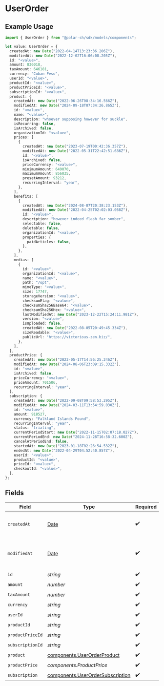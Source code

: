 # UserOrder

## Example Usage

```typescript
import { UserOrder } from "@polar-sh/sdk/models/components";

let value: UserOrder = {
  createdAt: new Date("2022-04-14T13:23:36.206Z"),
  modifiedAt: new Date("2022-12-02T16:06:08.205Z"),
  id: "<value>",
  amount: 836018,
  taxAmount: 646181,
  currency: "Cuban Peso",
  userId: "<value>",
  productId: "<value>",
  productPriceId: "<value>",
  subscriptionId: "<value>",
  product: {
    createdAt: new Date("2022-06-26T08:34:16.566Z"),
    modifiedAt: new Date("2024-09-18T07:34:26.865Z"),
    id: "<value>",
    name: "<value>",
    description: "whoever supposing however for suckle",
    isRecurring: false,
    isArchived: false,
    organizationId: "<value>",
    prices: [
      {
        createdAt: new Date("2023-07-19T00:42:36.357Z"),
        modifiedAt: new Date("2022-05-31T22:42:51.636Z"),
        id: "<value>",
        isArchived: false,
        priceCurrency: "<value>",
        minimumAmount: 649070,
        maximumAmount: 856035,
        presetAmount: 93212,
        recurringInterval: "year",
      },
    ],
    benefits: [
      {
        createdAt: new Date("2024-08-07T20:38:23.153Z"),
        modifiedAt: new Date("2022-04-25T02:02:03.058Z"),
        id: "<value>",
        description: "however indeed flash far somber",
        selectable: false,
        deletable: false,
        organizationId: "<value>",
        properties: {
          paidArticles: false,
        },
      },
    ],
    medias: [
      {
        id: "<value>",
        organizationId: "<value>",
        name: "<value>",
        path: "/opt",
        mimeType: "<value>",
        size: 17747,
        storageVersion: "<value>",
        checksumEtag: "<value>",
        checksumSha256Base64: "<value>",
        checksumSha256Hex: "<value>",
        lastModifiedAt: new Date("2023-12-22T15:24:11.981Z"),
        version: "<value>",
        isUploaded: false,
        createdAt: new Date("2022-08-05T20:49:45.334Z"),
        sizeReadable: "<value>",
        publicUrl: "https://victorious-zen.biz/",
      },
    ],
  },
  productPrice: {
    createdAt: new Date("2023-05-17T14:56:25.246Z"),
    modifiedAt: new Date("2024-08-06T23:09:15.332Z"),
    id: "<value>",
    isArchived: false,
    priceCurrency: "<value>",
    priceAmount: 701506,
    recurringInterval: "year",
  },
  subscription: {
    createdAt: new Date("2022-09-08T09:58:53.295Z"),
    modifiedAt: new Date("2024-03-11T13:54:59.030Z"),
    id: "<value>",
    amount: 918527,
    currency: "Falkland Islands Pound",
    recurringInterval: "year",
    status: "trialing",
    currentPeriodStart: new Date("2022-11-15T02:07:18.027Z"),
    currentPeriodEnd: new Date("2024-11-28T16:58:32.600Z"),
    cancelAtPeriodEnd: false,
    startedAt: new Date("2023-01-18T02:26:54.532Z"),
    endedAt: new Date("2022-04-29T04:52:40.857Z"),
    userId: "<value>",
    productId: "<value>",
    priceId: "<value>",
    checkoutId: "<value>",
  },
};
```

## Fields

| Field                                                                                         | Type                                                                                          | Required                                                                                      | Description                                                                                   |
| --------------------------------------------------------------------------------------------- | --------------------------------------------------------------------------------------------- | --------------------------------------------------------------------------------------------- | --------------------------------------------------------------------------------------------- |
| `createdAt`                                                                                   | [Date](https://developer.mozilla.org/en-US/docs/Web/JavaScript/Reference/Global_Objects/Date) | :heavy_check_mark:                                                                            | Creation timestamp of the object.                                                             |
| `modifiedAt`                                                                                  | [Date](https://developer.mozilla.org/en-US/docs/Web/JavaScript/Reference/Global_Objects/Date) | :heavy_check_mark:                                                                            | Last modification timestamp of the object.                                                    |
| `id`                                                                                          | *string*                                                                                      | :heavy_check_mark:                                                                            | N/A                                                                                           |
| `amount`                                                                                      | *number*                                                                                      | :heavy_check_mark:                                                                            | N/A                                                                                           |
| `taxAmount`                                                                                   | *number*                                                                                      | :heavy_check_mark:                                                                            | N/A                                                                                           |
| `currency`                                                                                    | *string*                                                                                      | :heavy_check_mark:                                                                            | N/A                                                                                           |
| `userId`                                                                                      | *string*                                                                                      | :heavy_check_mark:                                                                            | N/A                                                                                           |
| `productId`                                                                                   | *string*                                                                                      | :heavy_check_mark:                                                                            | N/A                                                                                           |
| `productPriceId`                                                                              | *string*                                                                                      | :heavy_check_mark:                                                                            | N/A                                                                                           |
| `subscriptionId`                                                                              | *string*                                                                                      | :heavy_check_mark:                                                                            | N/A                                                                                           |
| `product`                                                                                     | [components.UserOrderProduct](../../models/components/userorderproduct.md)                    | :heavy_check_mark:                                                                            | N/A                                                                                           |
| `productPrice`                                                                                | *components.ProductPrice*                                                                     | :heavy_check_mark:                                                                            | N/A                                                                                           |
| `subscription`                                                                                | [components.UserOrderSubscription](../../models/components/userordersubscription.md)          | :heavy_check_mark:                                                                            | N/A                                                                                           |